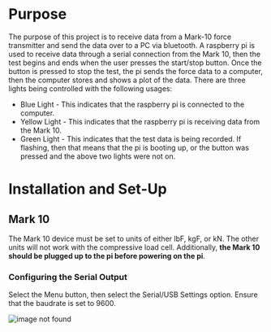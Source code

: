 # Purpose
The purpose of this project is to receive data from a Mark-10 force transmitter and send the data over to a PC via 
bluetooth. A raspberry pi is used to receive data through a serial connection from the Mark 10, then the test begins and
ends when the user presses the start/stop button. Once the button is pressed to stop the test, the pi sends the force 
data to a computer, then the computer stores and shows a plot of the data. There are three lights being controlled with 
the following usages:

* Blue Light - This indicates that the raspberry pi is connected to the computer.
* Yellow Light - This indicates that the raspberry pi is receiving data from the Mark 10.
* Green Light - This indicates that the test data is being recorded. If flashing, then that means that the pi is booting up, or the button was pressed and the above two lights were not on.

# Installation and Set-Up
## Mark 10
The Mark 10 device must be set to units of either lbF, kgF, or kN. The other units will not work with the compressive 
load cell. Additionally, **the Mark 10 should be plugged up to the pi before powering on the pi**.

### Configuring the Serial Output
Select the Menu button, then select the Serial/USB Settings option. Ensure that the baudrate is set to 9600.

![image not found](https://github.com/gabemorris12/Mark-10/image/f1.png)
